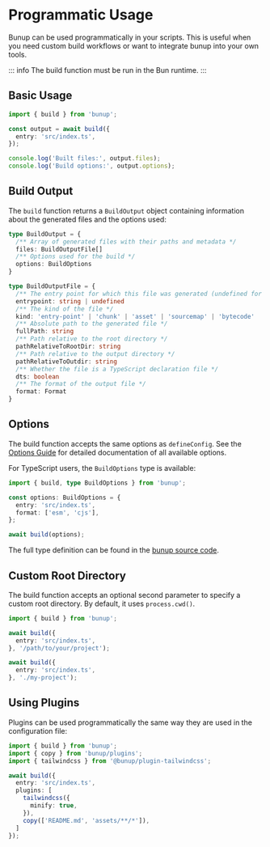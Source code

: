 # Programmatic Usage

Bunup can be used programmatically in your scripts. This is useful when you need custom build workflows or want to integrate bunup into your own tools.

::: info
The build function must be run in the Bun runtime.
:::

## Basic Usage

```typescript
import { build } from 'bunup';

const output = await build({
  entry: 'src/index.ts',
});

console.log('Built files:', output.files);
console.log('Build options:', output.options);
```

## Build Output

The `build` function returns a `BuildOutput` object containing information about the generated files and the options used:

```typescript
type BuildOutput = {
  /** Array of generated files with their paths and metadata */
  files: BuildOutputFile[]
  /** Options used for the build */
  options: BuildOptions
}

type BuildOutputFile = {
  /** The entry point for which this file was generated (undefined for chunks/assets) */
  entrypoint: string | undefined
  /** The kind of the file */
  kind: 'entry-point' | 'chunk' | 'asset' | 'sourcemap' | 'bytecode'
  /** Absolute path to the generated file */
  fullPath: string
  /** Path relative to the root directory */
  pathRelativeToRootDir: string
  /** Path relative to the output directory */
  pathRelativeToOutdir: string
  /** Whether the file is a TypeScript declaration file */
  dts: boolean
  /** The format of the output file */
  format: Format
}
```

## Options

The build function accepts the same options as `defineConfig`. See the [Options Guide](/docs/guide/options) for detailed documentation of all available options.

For TypeScript users, the `BuildOptions` type is available:

```typescript
import { build, type BuildOptions } from 'bunup';

const options: BuildOptions = {
  entry: 'src/index.ts',
  format: ['esm', 'cjs'],
};

await build(options);
```

The full type definition can be found in the [bunup source code](https://github.com/bunup/bunup/blob/454c78fad5d9c79f2d4472f1f6d9c6137a54cd75/packages/bunup/src/options.ts#L77).

## Custom Root Directory

The build function accepts an optional second parameter to specify a custom root directory. By default, it uses `process.cwd()`.

```typescript
import { build } from 'bunup';

await build({
  entry: 'src/index.ts',
}, '/path/to/your/project');

await build({
  entry: 'src/index.ts',
}, './my-project');
```

## Using Plugins

Plugins can be used programmatically the same way they are used in the configuration file:

```typescript
import { build } from 'bunup';
import { copy } from 'bunup/plugins';
import { tailwindcss } from '@bunup/plugin-tailwindcss';

await build({
  entry: 'src/index.ts',
  plugins: [
    tailwindcss({
      minify: true,
    }),
    copy(['README.md', 'assets/**/*']),
  ]
});
```
